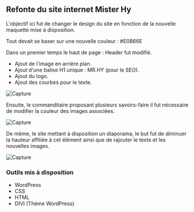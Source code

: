 ## Refonte du site internet Mister Hy

L'objectif ici fut de changer le design du site en fonction de la nouvelle maquette mise à disposition.

Tout devait se baser sur une nouvelle couleur : #E0B66E

Dans un premier temps le haut de page : Header fut modifié.
* Ajout de l'image en arrière plan.
* Ajout d'une balise H1 unique : MR.HY (pour le SEO).
* Ajout du logo.
* Ajout des courbes pour le texte.

![Capture](https://image.noelshack.com/fichiers/2019/14/3/1554294635-capture.png)

Ensuite, le commanditaire proposant plusieurs savoirs-faire il fut nécessaire de modifier la couleur des images associées.

![Capture](https://image.noelshack.com/fichiers/2019/14/3/1554294635-capture2.png)

De même, le site mettant à disposition un diaporama, le but fut de diminuer la hauteur affiliée à cet élément ainsi que de rajouter le texte et les nouvelles images.

![Capture](https://image.noelshack.com/fichiers/2019/14/3/1554294635-capture3.png)


### Outils mis à disposition

* WordPress
* CSS
* HTML
* DIVI (Thème WordPress)

